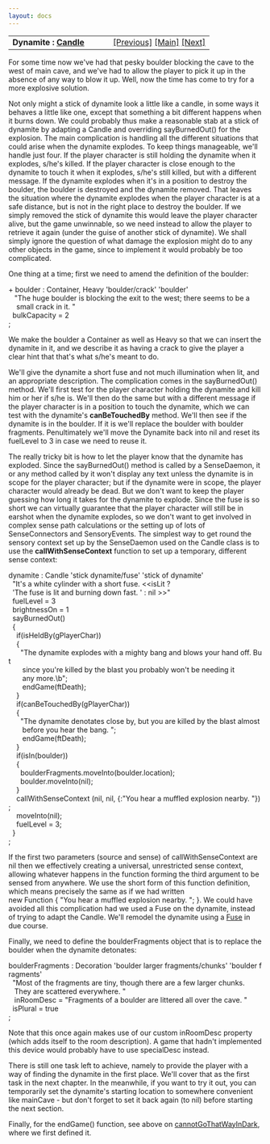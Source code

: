 ```yaml
---
layout: docs
---
```

<table width="100%" data-border="0" data-cellspacing="0"
data-cellpadding="3" data-bgcolor="#C0C0C0">
<colgroup>
<col style="width: 50%" />
<col style="width: 50%" />
</colgroup>
<tbody>
<tr>
<td style="text-align: left;"><strong>Dynamite : <a
href="candle.html">Candle</a><br />
</strong></td>
<td style="text-align: right;"><a
href="matchstick+matchbook.html">[Previous]</a> <a
href="generalintroduction.html">[Main]</a> <a
href="hiding+fiding-introduction.html">[Next]</a></td>
</tr>
</tbody>
</table>

  
For some time now we've had that pesky boulder blocking the cave to the
west of main cave, and we've had to allow the player to pick it up in
the absence of any way to blow it up. Well, now the time has come to try
for a more explosive solution.  
  
Not only might a stick of dynamite look a little like a candle, in some
ways it behaves a little like one, except that something a bit different
happens when it burns down. We could probably thus make a reasonable
stab at a stick of dynamite by adapting a Candle and overriding
sayBurnedOut() for the explosion. The main complication is handling all
the different situations that could arise when the dynamite explodes. To
keep things manageable, we'll handle just four. If the player character
is still holding the dynamite when it explodes, s/he's killed. If the
player character is close enough to the dynamite to touch it when it
explodes, s/he's still killed, but with a different message. If the
dynamite explodes when it's in a position to destroy the boulder, the
boulder is destroyed and the dynamite removed. That leaves the situation
where the dynamite explodes when the player character is at a safe
distance, but is not in the right place to destroy the boulder. If we
simply removed the stick of dynamite this would leave the player
character alive, but the game unwinnable, so we need instead to allow
the player to retrieve it again (under the guise of another stick of
dynamite). We shall simply ignore the question of what damage the
explosion might do to any other objects in the game, since to implement
it would probably be too complicated.  
  
One thing at a time; first we need to amend the definition of the
boulder:  
  
+ boulder : Container, Heavy 'boulder/crack' 'boulder'   
   "The huge boulder is blocking the exit to the west; there seems to be a  
    small crack in it. "    
  bulkCapacity = 2    
;  
  
We make the boulder a Container as well as Heavy so that we can insert
the dynamite in it, and we describe it as having a crack to give the
player a clear hint that that's what s/he's meant to do.  
  
We'll give the dynamite a short fuse and not much illumination when lit,
and an appropriate description. The complication comes in the
sayBurnedOut() method. We'll first test for the player character holding
the dynamite and kill him or her if s/he is. We'll then do the same but
with a different message if the player character is in a position to
touch the dynamite, which we can test with the dynamite's
**canBeTouchedBy** method. We'll then see if the dynamite is in the
boulder. If it is we'll replace the boulder with boulder fragments.
Penultimately we'll move the Dynamite back into nil and reset its
fuelLevel to 3 in case we need to reuse it.  
  
The really tricky bit is how to let the player know that the dynamite
has exploded. Since the sayBurnedOut() method is called by a
SenseDaemon, it or any method called by it won't display any text unless
the dynamite is in scope for the player character; but if the dynamite
were in scope, the player character would already be dead. But we don't
want to keep the player guessing how long it takes for the dynamite to
explode. Since the fuse is so short we can virtually guarantee that the
player character will still be in earshot when the dynamite explodes, so
we don't want to get involved in complex sense path calculations or the
setting up of lots of SenseConnectors and SensoryEvents. The simplest
way to get round the sensory context set up by the SenseDaemon used on
the Candle class is to use the **callWithSenseContext** function to set
up a temporary, different sense context:  
  
dynamite : Candle 'stick dynamite/fuse' 'stick of dynamite'   
  "It's a white cylinder with a short fuse. \<\<isLit ?  
  'The fuse is lit and burning down fast. ' : nil \>\>"  
  fuelLevel = 3  
  brightnessOn = 1  
  sayBurnedOut()  
  {  
    if(isHeldBy(gPlayerChar))  
    {  
      "The dynamite explodes with a mighty bang and blows your hand off. But  
       since you're killed by the blast you probably won't be needing it  
       any more.\b";  
       endGame(ftDeath);  
    }  
    if(canBeTouchedBy(gPlayerChar))  
    {   
      "The dynamite denotates close by, but you are killed by the blast almost  
       before you hear the bang. ";  
       endGame(ftDeath);  
    }  
    if(isIn(boulder))  
    {  
      boulderFragments.moveInto(boulder.location);  
      boulder.moveInto(nil);         
    }  
    callWithSenseContext (nil, nil, {:"You hear a muffled explosion nearby. "});  
    moveInto(nil);   
    fuelLevel = 3;       
  }  
;  
  
If the first two parameters (source and sense) of callWithSenseContext
are nil then we effectively creating a universal, unrestricted sense
context, allowing whatever happens in the function forming the third
argument to be sensed from anywhere. We use the short form of this
function definition, which means precisely the same as if we had written
new Function { "You hear a muffled explosion nearby. "; }. We could have
avoided all this complication had we used a Fuse on the dynamite,
instead of trying to adapt the Candle. We'll remodel the dynamite using
a [Fuse](fuse.html) in due course.  
  
Finally, we need to define the boulderFragments object that is to
replace the boulder when the dynamite detonates:  
  
boulderFragments : Decoration 'boulder larger fragments/chunks' 'boulder fragments'  
  "Most of the fragments are tiny, though there are a few larger chunks.   
   They are scattered everywhere. "  
   inRoomDesc = "Fragments of a boulder are littered all over the cave. "  
  isPlural = true  
;  
  
Note that this once again makes use of our custom inRoomDesc property
(which adds itself to the room description). A game that hadn't
implemented this device would probably have to use specialDesc
instead.  
  
There is still one task left to achieve, namely to provide the player
with a way of finding the dynamite in the first place. We'll cover that
as the first task in the next chapter. In the meanwhile, if you want to
try it out, you can temporarily set the dynamite's starting location to
somewhere convenient like mainCave - but don't forget to set it back
again (to nil) before starting the next section.  
  
Finally, for the endGame() function, see above on
[cannotGoThatWayInDark](cannotgothatwayindark.html), where we first
defined it.  
  
  
